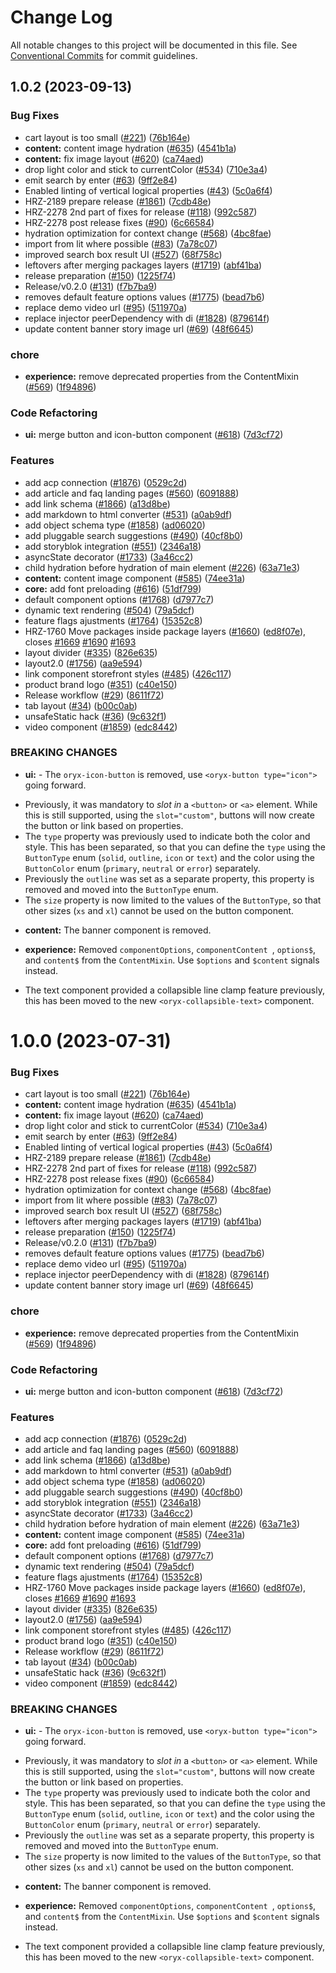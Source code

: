 # Change Log

All notable changes to this project will be documented in this file.
See [Conventional Commits](https://conventionalcommits.org) for commit guidelines.

## 1.0.2 (2023-09-13)


### Bug Fixes

* cart layout is too small ([#221](https://github.com/spryker/oryx/issues/221)) ([76b164e](https://github.com/spryker/oryx/commit/76b164ebe2bca7f3f8a40b8330bd60ac839fa2c0))
* **content:** content image hydration ([#635](https://github.com/spryker/oryx/issues/635)) ([4541b1a](https://github.com/spryker/oryx/commit/4541b1ad2fa260f278f3fd163165bdaa4a4fed57))
* **content:** fix image layout ([#620](https://github.com/spryker/oryx/issues/620)) ([ca74aed](https://github.com/spryker/oryx/commit/ca74aed0a60c44f0b5cd409c447c9015516b2cb2))
* drop light color and stick to currentColor ([#534](https://github.com/spryker/oryx/issues/534)) ([710e3a4](https://github.com/spryker/oryx/commit/710e3a48204f0021fec5041d0d993f8961027ae3))
* emit search by enter ([#63](https://github.com/spryker/oryx/issues/63)) ([9ff2e84](https://github.com/spryker/oryx/commit/9ff2e843b54f0d5a74f70afdef78e05e60509f37))
* Enabled linting of vertical logical properties ([#43](https://github.com/spryker/oryx/issues/43)) ([5c0a6f4](https://github.com/spryker/oryx/commit/5c0a6f44ade637d6ed6cbed2950e96185f6076c9))
* HRZ-2189 prepare release ([#1861](https://github.com/spryker/oryx/issues/1861)) ([7cdb48e](https://github.com/spryker/oryx/commit/7cdb48e3c26c1ca8f12d469e9a73d75cd3c03f78))
* HRZ-2278 2nd part of fixes for release ([#118](https://github.com/spryker/oryx/issues/118)) ([992c587](https://github.com/spryker/oryx/commit/992c58714eed594fe900d2645bba4a9a59c0fee2))
* HRZ-2278 post release fixes ([#90](https://github.com/spryker/oryx/issues/90)) ([6c66584](https://github.com/spryker/oryx/commit/6c66584f5d1e51dcfc3a23c4beaf04f24b4bdb69))
* hydration optimization for context change ([#568](https://github.com/spryker/oryx/issues/568)) ([4bc8fae](https://github.com/spryker/oryx/commit/4bc8fae3335213569f8cbf5df8c0cb5b83d92967))
* import from lit where possible ([#83](https://github.com/spryker/oryx/issues/83)) ([7a78c07](https://github.com/spryker/oryx/commit/7a78c07652ead1f98f7e5323906cfe5275365e8a))
* improved search box result UI ([#527](https://github.com/spryker/oryx/issues/527)) ([68f758c](https://github.com/spryker/oryx/commit/68f758c66e59701fb9bfbdbdfa7dc2fb32778bdb))
* leftovers after merging packages layers ([#1719](https://github.com/spryker/oryx/issues/1719)) ([abf41ba](https://github.com/spryker/oryx/commit/abf41ba83682e7d6d4972a130c0f336e59e3faa4))
* release preparation ([#150](https://github.com/spryker/oryx/issues/150)) ([1225f74](https://github.com/spryker/oryx/commit/1225f74b48928d61d0574a9dc275999c1f0602ac))
* Release/v0.2.0 ([#131](https://github.com/spryker/oryx/issues/131)) ([f7b7ba9](https://github.com/spryker/oryx/commit/f7b7ba9b8dba11e407269fb14b120792b664ab9d))
* removes default feature options values ([#1775](https://github.com/spryker/oryx/issues/1775)) ([bead7b6](https://github.com/spryker/oryx/commit/bead7b6557393cfb2a8128ae931a2e8bc06d7d50))
* replace demo video url ([#95](https://github.com/spryker/oryx/issues/95)) ([511970a](https://github.com/spryker/oryx/commit/511970a44e28df4ac635f50a0d2a28b62600f54c))
* replace injector peerDependency with di ([#1828](https://github.com/spryker/oryx/issues/1828)) ([879614f](https://github.com/spryker/oryx/commit/879614f5e7cda0ba45ece4f12cce386457ab6105))
* update content banner story image url ([#69](https://github.com/spryker/oryx/issues/69)) ([48f6645](https://github.com/spryker/oryx/commit/48f6645832adfdebaa63faa18074836c78718c82))


### chore

* **experience:** remove deprecated properties from the ContentMixin ([#569](https://github.com/spryker/oryx/issues/569)) ([1f94896](https://github.com/spryker/oryx/commit/1f94896c9434414c77b3fbd9e45bddfb3d4ba156))


### Code Refactoring

* **ui:** merge button and icon-button component ([#618](https://github.com/spryker/oryx/issues/618)) ([7d3cf72](https://github.com/spryker/oryx/commit/7d3cf72fa003bdae3f6c6523f71095c5a1cab4fb))


### Features

* add acp connection ([#1876](https://github.com/spryker/oryx/issues/1876)) ([0529c2d](https://github.com/spryker/oryx/commit/0529c2d0aca633bb9ef390375e45cece259356b2))
* add article and faq landing pages ([#560](https://github.com/spryker/oryx/issues/560)) ([6091888](https://github.com/spryker/oryx/commit/60918882aa1d091e3482419bb5c76a7ce3746f56))
* add link schema ([#1866](https://github.com/spryker/oryx/issues/1866)) ([a13d8be](https://github.com/spryker/oryx/commit/a13d8be9fbc6202dcfd2b6487f3197d8b10f4aeb))
* add markdown to html converter ([#531](https://github.com/spryker/oryx/issues/531)) ([a0ab9df](https://github.com/spryker/oryx/commit/a0ab9df0ce62945d2e8bd8cd6a51015365060a83))
* add object schema type ([#1858](https://github.com/spryker/oryx/issues/1858)) ([ad06020](https://github.com/spryker/oryx/commit/ad06020c2e3fa7290d985d31ff2ed3e10c3755ef))
* add pluggable search suggestions ([#490](https://github.com/spryker/oryx/issues/490)) ([40cf8b0](https://github.com/spryker/oryx/commit/40cf8b04e409a252757ca66c1f1a1138c344e831))
* add storyblok integration ([#551](https://github.com/spryker/oryx/issues/551)) ([2346a18](https://github.com/spryker/oryx/commit/2346a18df32321da8e18e2f0fe902aaafb1d90f5))
* asyncState decorator ([#1733](https://github.com/spryker/oryx/issues/1733)) ([3a46cc2](https://github.com/spryker/oryx/commit/3a46cc27c999025aaef5ced4a2937a478886902a))
* child hydration before hydration of main element ([#226](https://github.com/spryker/oryx/issues/226)) ([63a71e3](https://github.com/spryker/oryx/commit/63a71e3c3fd53e5f0c0a32100c083bb0fd1179f4))
* **content:** content image component ([#585](https://github.com/spryker/oryx/issues/585)) ([74ee31a](https://github.com/spryker/oryx/commit/74ee31a0b806e02abecbd854e43d739f66825cba))
* **core:** add font preloading ([#616](https://github.com/spryker/oryx/issues/616)) ([51df799](https://github.com/spryker/oryx/commit/51df7996bce8d08a11fd9ca5f6a5fded614f9610))
* default component options ([#1768](https://github.com/spryker/oryx/issues/1768)) ([d7977c7](https://github.com/spryker/oryx/commit/d7977c788bedd2bcdb066c509d4ebed8d2a54b12))
* dynamic text rendering ([#504](https://github.com/spryker/oryx/issues/504)) ([79a5dcf](https://github.com/spryker/oryx/commit/79a5dcf8d875fdd47595b25d74fe7ce720b59e3c))
* feature flags ajustments ([#1764](https://github.com/spryker/oryx/issues/1764)) ([15352c8](https://github.com/spryker/oryx/commit/15352c8b24719c92bc8d60845ce3c952b1f9d4e7))
* HRZ-1760 Move packages inside package layers ([#1660](https://github.com/spryker/oryx/issues/1660)) ([ed8f07e](https://github.com/spryker/oryx/commit/ed8f07e513a1e2dadb810a72b9785b3fab5fd375)), closes [#1669](https://github.com/spryker/oryx/issues/1669) [#1690](https://github.com/spryker/oryx/issues/1690) [#1693](https://github.com/spryker/oryx/issues/1693)
* layout divider ([#335](https://github.com/spryker/oryx/issues/335)) ([826e635](https://github.com/spryker/oryx/commit/826e635dbdeb99cd97d12d71250705bcf5369552))
* layout2.0 ([#1756](https://github.com/spryker/oryx/issues/1756)) ([aa9e594](https://github.com/spryker/oryx/commit/aa9e594e1569429da400aad4306c18498eba1334))
* link component storefront styles ([#485](https://github.com/spryker/oryx/issues/485)) ([426c117](https://github.com/spryker/oryx/commit/426c117d846c96a36593ebbf378ae22421e1942b))
* product brand logo ([#351](https://github.com/spryker/oryx/issues/351)) ([c40e150](https://github.com/spryker/oryx/commit/c40e15070d938316f27b3e9998a235fc0eb7a09c))
* Release workflow ([#29](https://github.com/spryker/oryx/issues/29)) ([8611f72](https://github.com/spryker/oryx/commit/8611f72e2c14f9bef80fa28bd26ca89c7fcacb16))
* tab layout ([#34](https://github.com/spryker/oryx/issues/34)) ([b00c0ab](https://github.com/spryker/oryx/commit/b00c0ab6912b01720b850b7fdc799c8c87c6f3a7))
* unsafeStatic hack ([#36](https://github.com/spryker/oryx/issues/36)) ([9c632f1](https://github.com/spryker/oryx/commit/9c632f1335f7dd0b0123253c74633a0fd873fb0c))
* video component ([#1859](https://github.com/spryker/oryx/issues/1859)) ([edc8442](https://github.com/spryker/oryx/commit/edc84421f097e078fb3b43754396ebe514a3cc5d))


### BREAKING CHANGES

* **ui:** - The `oryx-icon-button` is removed, use `<oryx-button type="icon">`
going forward.
- Previously, it was mandatory to _slot in_ a `<button>` or `<a>`
element. While this is still supported, using the `slot="custom"`,
buttons will now create the button or link based on properties.
- The `type` property was previously used to indicate both the color and
style. This has been separated, so that you can define the `type` using
the `ButtonType` enum (`solid`, `outline`, `icon` or `text`) and the
color using the `ButtonColor` enum (`primary`, `neutral` or `error`)
separately.
- Previously the `outline` was set as a separate property, this property
is removed and moved into the `ButtonType` enum.
- The `size` property is now limited to the values of the `ButtonType`,
so that other sizes (`xs` and `xl`) cannot be used on the button
component.


[HRZ-3283]:
https://spryker.atlassian.net/browse/HRZ-3283?atlOrigin=eyJpIjoiNWRkNTljNzYxNjVmNDY3MDlhMDU5Y2ZhYzA5YTRkZjUiLCJwIjoiZ2l0aHViLWNvbS1KU1cifQ
* **content:** The banner component is removed. 

[HRZ-3216]:
https://spryker.atlassian.net/browse/HRZ-3216?atlOrigin=eyJpIjoiNWRkNTljNzYxNjVmNDY3MDlhMDU5Y2ZhYzA5YTRkZjUiLCJwIjoiZ2l0aHViLWNvbS1KU1cifQ
* **experience:** Removed `componentOptions`, `componentContent `,
`options$`, and `content$` from the `ContentMixin`. Use `$options` and
`$content` signals instead.

[HRZ-3201]:
https://spryker.atlassian.net/browse/HRZ-3201?atlOrigin=eyJpIjoiNWRkNTljNzYxNjVmNDY3MDlhMDU5Y2ZhYzA5YTRkZjUiLCJwIjoiZ2l0aHViLWNvbS1KU1cifQ
* The text component provided a collapsible line clamp feature previously, this has been moved to the new `<oryx-collapsible-text>` component. 





# 1.0.0 (2023-07-31)


### Bug Fixes

* cart layout is too small ([#221](https://github.com/spryker/oryx/issues/221)) ([76b164e](https://github.com/spryker/oryx/commit/76b164ebe2bca7f3f8a40b8330bd60ac839fa2c0))
* **content:** content image hydration ([#635](https://github.com/spryker/oryx/issues/635)) ([4541b1a](https://github.com/spryker/oryx/commit/4541b1ad2fa260f278f3fd163165bdaa4a4fed57))
* **content:** fix image layout ([#620](https://github.com/spryker/oryx/issues/620)) ([ca74aed](https://github.com/spryker/oryx/commit/ca74aed0a60c44f0b5cd409c447c9015516b2cb2))
* drop light color and stick to currentColor ([#534](https://github.com/spryker/oryx/issues/534)) ([710e3a4](https://github.com/spryker/oryx/commit/710e3a48204f0021fec5041d0d993f8961027ae3))
* emit search by enter ([#63](https://github.com/spryker/oryx/issues/63)) ([9ff2e84](https://github.com/spryker/oryx/commit/9ff2e843b54f0d5a74f70afdef78e05e60509f37))
* Enabled linting of vertical logical properties ([#43](https://github.com/spryker/oryx/issues/43)) ([5c0a6f4](https://github.com/spryker/oryx/commit/5c0a6f44ade637d6ed6cbed2950e96185f6076c9))
* HRZ-2189 prepare release ([#1861](https://github.com/spryker/oryx/issues/1861)) ([7cdb48e](https://github.com/spryker/oryx/commit/7cdb48e3c26c1ca8f12d469e9a73d75cd3c03f78))
* HRZ-2278 2nd part of fixes for release ([#118](https://github.com/spryker/oryx/issues/118)) ([992c587](https://github.com/spryker/oryx/commit/992c58714eed594fe900d2645bba4a9a59c0fee2))
* HRZ-2278 post release fixes ([#90](https://github.com/spryker/oryx/issues/90)) ([6c66584](https://github.com/spryker/oryx/commit/6c66584f5d1e51dcfc3a23c4beaf04f24b4bdb69))
* hydration optimization for context change ([#568](https://github.com/spryker/oryx/issues/568)) ([4bc8fae](https://github.com/spryker/oryx/commit/4bc8fae3335213569f8cbf5df8c0cb5b83d92967))
* import from lit where possible ([#83](https://github.com/spryker/oryx/issues/83)) ([7a78c07](https://github.com/spryker/oryx/commit/7a78c07652ead1f98f7e5323906cfe5275365e8a))
* improved search box result UI ([#527](https://github.com/spryker/oryx/issues/527)) ([68f758c](https://github.com/spryker/oryx/commit/68f758c66e59701fb9bfbdbdfa7dc2fb32778bdb))
* leftovers after merging packages layers ([#1719](https://github.com/spryker/oryx/issues/1719)) ([abf41ba](https://github.com/spryker/oryx/commit/abf41ba83682e7d6d4972a130c0f336e59e3faa4))
* release preparation ([#150](https://github.com/spryker/oryx/issues/150)) ([1225f74](https://github.com/spryker/oryx/commit/1225f74b48928d61d0574a9dc275999c1f0602ac))
* Release/v0.2.0 ([#131](https://github.com/spryker/oryx/issues/131)) ([f7b7ba9](https://github.com/spryker/oryx/commit/f7b7ba9b8dba11e407269fb14b120792b664ab9d))
* removes default feature options values ([#1775](https://github.com/spryker/oryx/issues/1775)) ([bead7b6](https://github.com/spryker/oryx/commit/bead7b6557393cfb2a8128ae931a2e8bc06d7d50))
* replace demo video url ([#95](https://github.com/spryker/oryx/issues/95)) ([511970a](https://github.com/spryker/oryx/commit/511970a44e28df4ac635f50a0d2a28b62600f54c))
* replace injector peerDependency with di ([#1828](https://github.com/spryker/oryx/issues/1828)) ([879614f](https://github.com/spryker/oryx/commit/879614f5e7cda0ba45ece4f12cce386457ab6105))
* update content banner story image url ([#69](https://github.com/spryker/oryx/issues/69)) ([48f6645](https://github.com/spryker/oryx/commit/48f6645832adfdebaa63faa18074836c78718c82))


### chore

* **experience:** remove deprecated properties from the ContentMixin ([#569](https://github.com/spryker/oryx/issues/569)) ([1f94896](https://github.com/spryker/oryx/commit/1f94896c9434414c77b3fbd9e45bddfb3d4ba156))


### Code Refactoring

* **ui:** merge button and icon-button component ([#618](https://github.com/spryker/oryx/issues/618)) ([7d3cf72](https://github.com/spryker/oryx/commit/7d3cf72fa003bdae3f6c6523f71095c5a1cab4fb))


### Features

* add acp connection ([#1876](https://github.com/spryker/oryx/issues/1876)) ([0529c2d](https://github.com/spryker/oryx/commit/0529c2d0aca633bb9ef390375e45cece259356b2))
* add article and faq landing pages ([#560](https://github.com/spryker/oryx/issues/560)) ([6091888](https://github.com/spryker/oryx/commit/60918882aa1d091e3482419bb5c76a7ce3746f56))
* add link schema ([#1866](https://github.com/spryker/oryx/issues/1866)) ([a13d8be](https://github.com/spryker/oryx/commit/a13d8be9fbc6202dcfd2b6487f3197d8b10f4aeb))
* add markdown to html converter ([#531](https://github.com/spryker/oryx/issues/531)) ([a0ab9df](https://github.com/spryker/oryx/commit/a0ab9df0ce62945d2e8bd8cd6a51015365060a83))
* add object schema type ([#1858](https://github.com/spryker/oryx/issues/1858)) ([ad06020](https://github.com/spryker/oryx/commit/ad06020c2e3fa7290d985d31ff2ed3e10c3755ef))
* add pluggable search suggestions ([#490](https://github.com/spryker/oryx/issues/490)) ([40cf8b0](https://github.com/spryker/oryx/commit/40cf8b04e409a252757ca66c1f1a1138c344e831))
* add storyblok integration ([#551](https://github.com/spryker/oryx/issues/551)) ([2346a18](https://github.com/spryker/oryx/commit/2346a18df32321da8e18e2f0fe902aaafb1d90f5))
* asyncState decorator ([#1733](https://github.com/spryker/oryx/issues/1733)) ([3a46cc2](https://github.com/spryker/oryx/commit/3a46cc27c999025aaef5ced4a2937a478886902a))
* child hydration before hydration of main element ([#226](https://github.com/spryker/oryx/issues/226)) ([63a71e3](https://github.com/spryker/oryx/commit/63a71e3c3fd53e5f0c0a32100c083bb0fd1179f4))
* **content:** content image component ([#585](https://github.com/spryker/oryx/issues/585)) ([74ee31a](https://github.com/spryker/oryx/commit/74ee31a0b806e02abecbd854e43d739f66825cba))
* **core:** add font preloading ([#616](https://github.com/spryker/oryx/issues/616)) ([51df799](https://github.com/spryker/oryx/commit/51df7996bce8d08a11fd9ca5f6a5fded614f9610))
* default component options ([#1768](https://github.com/spryker/oryx/issues/1768)) ([d7977c7](https://github.com/spryker/oryx/commit/d7977c788bedd2bcdb066c509d4ebed8d2a54b12))
* dynamic text rendering ([#504](https://github.com/spryker/oryx/issues/504)) ([79a5dcf](https://github.com/spryker/oryx/commit/79a5dcf8d875fdd47595b25d74fe7ce720b59e3c))
* feature flags ajustments ([#1764](https://github.com/spryker/oryx/issues/1764)) ([15352c8](https://github.com/spryker/oryx/commit/15352c8b24719c92bc8d60845ce3c952b1f9d4e7))
* HRZ-1760 Move packages inside package layers ([#1660](https://github.com/spryker/oryx/issues/1660)) ([ed8f07e](https://github.com/spryker/oryx/commit/ed8f07e513a1e2dadb810a72b9785b3fab5fd375)), closes [#1669](https://github.com/spryker/oryx/issues/1669) [#1690](https://github.com/spryker/oryx/issues/1690) [#1693](https://github.com/spryker/oryx/issues/1693)
* layout divider ([#335](https://github.com/spryker/oryx/issues/335)) ([826e635](https://github.com/spryker/oryx/commit/826e635dbdeb99cd97d12d71250705bcf5369552))
* layout2.0 ([#1756](https://github.com/spryker/oryx/issues/1756)) ([aa9e594](https://github.com/spryker/oryx/commit/aa9e594e1569429da400aad4306c18498eba1334))
* link component storefront styles ([#485](https://github.com/spryker/oryx/issues/485)) ([426c117](https://github.com/spryker/oryx/commit/426c117d846c96a36593ebbf378ae22421e1942b))
* product brand logo ([#351](https://github.com/spryker/oryx/issues/351)) ([c40e150](https://github.com/spryker/oryx/commit/c40e15070d938316f27b3e9998a235fc0eb7a09c))
* Release workflow ([#29](https://github.com/spryker/oryx/issues/29)) ([8611f72](https://github.com/spryker/oryx/commit/8611f72e2c14f9bef80fa28bd26ca89c7fcacb16))
* tab layout ([#34](https://github.com/spryker/oryx/issues/34)) ([b00c0ab](https://github.com/spryker/oryx/commit/b00c0ab6912b01720b850b7fdc799c8c87c6f3a7))
* unsafeStatic hack ([#36](https://github.com/spryker/oryx/issues/36)) ([9c632f1](https://github.com/spryker/oryx/commit/9c632f1335f7dd0b0123253c74633a0fd873fb0c))
* video component ([#1859](https://github.com/spryker/oryx/issues/1859)) ([edc8442](https://github.com/spryker/oryx/commit/edc84421f097e078fb3b43754396ebe514a3cc5d))


### BREAKING CHANGES

* **ui:** - The `oryx-icon-button` is removed, use `<oryx-button type="icon">`
going forward.
- Previously, it was mandatory to _slot in_ a `<button>` or `<a>`
element. While this is still supported, using the `slot="custom"`,
buttons will now create the button or link based on properties.
- The `type` property was previously used to indicate both the color and
style. This has been separated, so that you can define the `type` using
the `ButtonType` enum (`solid`, `outline`, `icon` or `text`) and the
color using the `ButtonColor` enum (`primary`, `neutral` or `error`)
separately.
- Previously the `outline` was set as a separate property, this property
is removed and moved into the `ButtonType` enum.
- The `size` property is now limited to the values of the `ButtonType`,
so that other sizes (`xs` and `xl`) cannot be used on the button
component.


[HRZ-3283]:
https://spryker.atlassian.net/browse/HRZ-3283?atlOrigin=eyJpIjoiNWRkNTljNzYxNjVmNDY3MDlhMDU5Y2ZhYzA5YTRkZjUiLCJwIjoiZ2l0aHViLWNvbS1KU1cifQ
* **content:** The banner component is removed. 

[HRZ-3216]:
https://spryker.atlassian.net/browse/HRZ-3216?atlOrigin=eyJpIjoiNWRkNTljNzYxNjVmNDY3MDlhMDU5Y2ZhYzA5YTRkZjUiLCJwIjoiZ2l0aHViLWNvbS1KU1cifQ
* **experience:** Removed `componentOptions`, `componentContent `,
`options$`, and `content$` from the `ContentMixin`. Use `$options` and
`$content` signals instead.

[HRZ-3201]:
https://spryker.atlassian.net/browse/HRZ-3201?atlOrigin=eyJpIjoiNWRkNTljNzYxNjVmNDY3MDlhMDU5Y2ZhYzA5YTRkZjUiLCJwIjoiZ2l0aHViLWNvbS1KU1cifQ
* The text component provided a collapsible line clamp feature previously, this has been moved to the new `<oryx-collapsible-text>` component.
